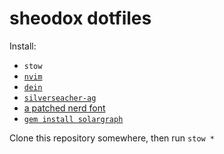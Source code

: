 # sheodox dotfiles

Install:
* `stow`
* [`nvim`](https://neovim.io/)
* [`dein`](https://github.com/Shougo/dein.vim)
* [`silverseacher-ag`](https://github.com/ggreer/the_silver_searcher)
* [a patched nerd font](https://github.com/ryanoasis/nerd-fonts#font-installation)
* [`gem install solargraph`](https://github.com/castwide/solargraph)

Clone this repository somewhere, then run `stow *`

